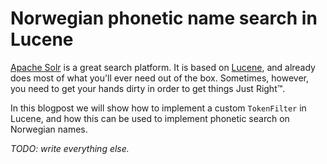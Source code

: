 # Norwegian phonetic name search in Lucene

[Apache Solr](http://lucene.apache.org/solr/) is a great search platform.
It is based on [Lucene](http://lucene.apache.org/core/), and already does most of what you'll ever need out of the box.
Sometimes, however, you need to get your hands dirty in order to get things Just Right™.

In this blogpost we will show how to implement a custom `TokenFilter` in Lucene, and how this can be used to implement phonetic search on Norwegian names.

*TODO: write everything else.*